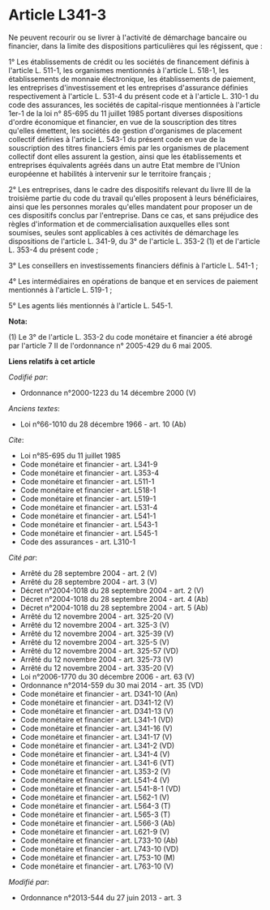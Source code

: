 # Article L341-3

Ne peuvent recourir ou se livrer à l'activité de démarchage bancaire ou financier, dans la limite des dispositions
particulières qui les régissent, que : 

1° Les établissements de crédit ou les sociétés de financement définis à l'article L. 511-1, les organismes mentionnés à
l'article L. 518-1, les établissements de monnaie électronique, les établissements de paiement, les entreprises
d'investissement et les entreprises d'assurance définies respectivement à l'article L. 531-4 du présent code et à l'article
L. 310-1 du code des assurances, les sociétés de capital-risque mentionnées à l'article 1er-1 de la loi n° 85-695 du 11
juillet 1985 portant diverses dispositions d'ordre économique et financier, en vue de la souscription des titres qu'elles
émettent, les sociétés de gestion d'organismes de placement collectif définies à l'article L. 543-1 du présent code en vue de
la souscription des titres financiers émis par les organismes de placement collectif dont elles assurent la gestion, ainsi
que les établissements et entreprises équivalents agréés dans un autre Etat membre de l'Union européenne et habilités à
intervenir sur le territoire français ; 

2° Les entreprises, dans le cadre des dispositifs relevant du livre III de la troisième partie du code du travail qu'elles
proposent à leurs bénéficiaires, ainsi que les personnes morales qu'elles mandatent pour proposer un de ces dispositifs
conclus par l'entreprise. Dans ce cas, et sans préjudice des règles d'information et de commercialisation auxquelles elles
sont soumises, seules sont applicables à ces activités de démarchage les dispositions de l'article L. 341-9, du 3° de
l'article L. 353-2 (1) et de l'article L. 353-4 du présent code ; 

3° Les conseillers en investissements financiers définis à l'article L. 541-1 ; 

4° Les intermédiaires en opérations de banque et en services de paiement mentionnés à l'article L. 519-1 ; 

5° Les agents liés mentionnés à l'article L. 545-1.

**Nota:**

(1) Le 3° de l'article L. 353-2 du code monétaire et financier a été abrogé par l'article 7 II de l'ordonnance n° 2005-429 du
6 mai 2005.

**Liens relatifs à cet article**

_Codifié par_:

  - Ordonnance n°2000-1223 du 14 décembre 2000 (V)

_Anciens textes_:

  - Loi n°66-1010 du 28 décembre 1966 - art. 10 (Ab)

_Cite_:

  - Loi n°85-695 du 11 juillet 1985
  - Code monétaire et financier - art. L341-9
  - Code monétaire et financier - art. L353-4
  - Code monétaire et financier - art. L511-1
  - Code monétaire et financier - art. L518-1
  - Code monétaire et financier - art. L519-1
  - Code monétaire et financier - art. L531-4
  - Code monétaire et financier - art. L541-1
  - Code monétaire et financier - art. L543-1
  - Code monétaire et financier - art. L545-1
  - Code des assurances - art. L310-1

_Cité par_:

  - Arrêté du 28 septembre 2004 - art. 2 (V)
  - Arrêté du 28 septembre 2004 - art. 3 (V)
  - Décret n°2004-1018 du 28 septembre 2004 - art. 2 (V)
  - Décret n°2004-1018 du 28 septembre 2004 - art. 4 (Ab)
  - Décret n°2004-1018 du 28 septembre 2004 - art. 5 (Ab)
  - Arrêté du 12 novembre 2004 - art. 325-20 (V)
  - Arrêté du 12 novembre 2004 - art. 325-3 (V)
  - Arrêté du 12 novembre 2004 - art. 325-39 (V)
  - Arrêté du 12 novembre 2004 - art. 325-5 (V)
  - Arrêté du 12 novembre 2004 - art. 325-57 (VD)
  - Arrêté du 12 novembre 2004 - art. 325-73 (V)
  - Arrêté du 12 novembre 2004 - art. 335-20 (V)
  - Loi n°2006-1770 du 30 décembre 2006 - art. 63 (V)
  - Ordonnance n°2014-559 du 30 mai 2014 - art. 35 (VD)
  - Code monétaire et financier - art. D341-10 (An)
  - Code monétaire et financier - art. D341-12 (V)
  - Code monétaire et financier - art. D341-13 (V)
  - Code monétaire et financier - art. L341-1 (VD)
  - Code monétaire et financier - art. L341-16 (V)
  - Code monétaire et financier - art. L341-17 (V)
  - Code monétaire et financier - art. L341-2 (VD)
  - Code monétaire et financier - art. L341-4 (V)
  - Code monétaire et financier - art. L341-6 (VT)
  - Code monétaire et financier - art. L353-2 (V)
  - Code monétaire et financier - art. L541-4 (V)
  - Code monétaire et financier - art. L541-8-1 (VD)
  - Code monétaire et financier - art. L562-1 (V)
  - Code monétaire et financier - art. L564-3 (T)
  - Code monétaire et financier - art. L565-3 (T)
  - Code monétaire et financier - art. L566-3 (Ab)
  - Code monétaire et financier - art. L621-9 (V)
  - Code monétaire et financier - art. L733-10 (Ab)
  - Code monétaire et financier - art. L743-10 (VD)
  - Code monétaire et financier - art. L753-10 (M)
  - Code monétaire et financier - art. L763-10 (V)

_Modifié par_:

  - Ordonnance n°2013-544 du 27 juin 2013 - art. 3
